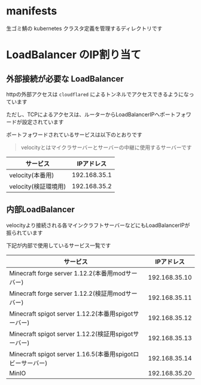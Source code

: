 # manifests

生ゴミ鯖の kubernetes クラスタ定義を管理するディレクトリです

# LoadBalancer のIP割り当て

## 外部接続が必要な LoadBalancer

httpの外部アクセスは `cloudflared` によるトンネルでアクセスできるようになっています<br>

ただし、TCPによるアクセスは、ルーターからLoadBalancerIPへポートフォワードが設定されています

ポートフォワードされているサービスは以下のとおりです

> velocityとはマイクラサーバーとサーバーの中継に使用するサーバーです

| サービス | IPアドレス |
| -- | -- |
| velocity(本番用) | 192.168.35.1 |
| velocity(検証環境用) | 192.168.35.2 |

## 内部LoadBalancer

velocityより接続される各マインクラフトサーバーなどにもLoadBalancerIPが振られています

下記が内部で使用しているサービス一覧です

| サービス | IPアドレス |
| -- | -- |
| Minecraft forge server 1.12.2(本番用modサーバー) | 192.168.35.10 |
| Minecraft forge server 1.12.2(検証用modサーバー) | 192.168.35.11 |
| Minecraft spigot server 1.12.2(本番用spigotサーバー) | 192.168.35.12 |
| Minecraft spigot server 1.12.2(検証用spigotサーバー) | 192.168.35.13 |
| Minecraft spigot server 1.16.5(本番用spigotロビーサーバー) | 192.168.35.14 |
| MinIO | 192.168.35.20 |